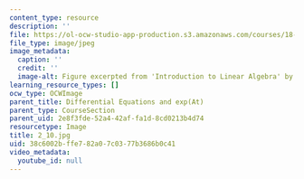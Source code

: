 ```yaml
---
content_type: resource
description: ''
file: https://ol-ocw-studio-app-production.s3.amazonaws.com/courses/18-06sc-linear-algebra-fall-2011/38c6002bffe782a07c0377b3686b0c41_2_10.jpg
file_type: image/jpeg
image_metadata:
  caption: ''
  credit: ''
  image-alt: Figure excerpted from 'Introduction to Linear Algebra' by G.S. Strang
learning_resource_types: []
ocw_type: OCWImage
parent_title: Differential Equations and exp(At)
parent_type: CourseSection
parent_uid: 2e8f3fde-52a4-42af-fa1d-8cd0213b4d74
resourcetype: Image
title: 2_10.jpg
uid: 38c6002b-ffe7-82a0-7c03-77b3686b0c41
video_metadata:
  youtube_id: null
---
```

